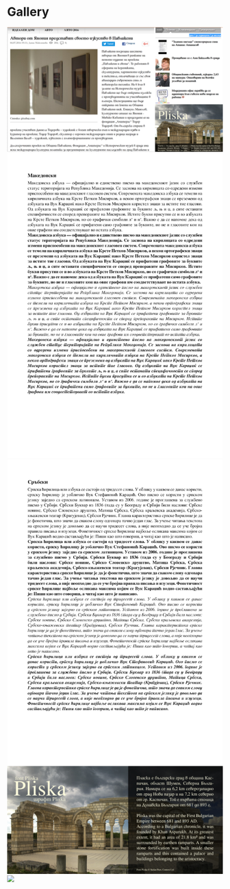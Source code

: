 # Gallery


<img src="https://raw.githubusercontent.com/StefanPeev/Pliska/master/images/Pliska_web_01.jpg" />

<img src="https://raw.githubusercontent.com/StefanPeev/Pliska/master/images/Languages_Pliska_MKD_01.jpg" />


<img src="https://raw.githubusercontent.com/StefanPeev/Pliska/master/images/Languages_Pliska_SRB_01.jpg" />

<img src="https://raw.githubusercontent.com/StefanPeev/Pliska/master/images/Pliska_720x360_01.jpg" />

<img src="https://raw.githubusercontent.com/StefanPeev/Pliska/master/images/Pliska_720x720_01.jpg" />


